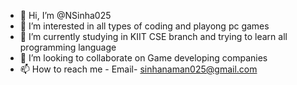 - 👋 Hi, I’m @NSinha025
- 👀 I’m interested in all types of coding and playong pc games
- 🌱 I’m currently studying in KIIT CSE branch and trying to learn all programming language
- 💞️ I’m looking to collaborate on Game developing companies
- 📫 How to reach me - Email- sinhanaman025@gmail.com

<!---
NSinha025/NSinha025 is a ✨ special ✨ repository because its `README.md` (this file) appears on your GitHub profile.
You can click the Preview link to take a look at your changes.
--->
